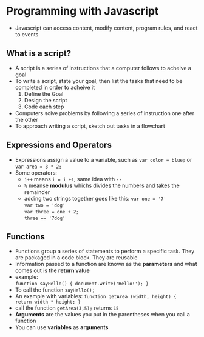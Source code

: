 # Programming with Javascript
* Javascript can access content, modify content, program rules, and react to events

## What is a script?
* A script is a series of instructions that a computer follows to acheive a goal
* To write a script, state your goal, then list the tasks that need to be completed in order to acheive it
  1. Define the Goal
  1. Design the script
  1. Code each step
* Computers solve problems by following a series of instruction one after the other
* To approach writing a script, sketch out tasks in a flowchart

## Expressions and Operators
* Expressions assign a value to a variable, such as `var color = blue;` or `var area = 3 * 2;`
* Some operators: 
  * `i++` means `i = i +1`, same idea with `--`
  * `%` meanse **modulus** whichs divides the numbers and takes the remainder
  * adding two strings together goes like this:
  `var one = '7'`  
  `var two = 'dog'`  
  `var three = one + 2;`  
  `three == '7dog'`

## Functions
* Functions group a series of statements to perform a specific task. They are packaged in a code block. They are reusable
* Information passed to a function are known as the **parameters** and what comes out is the **return value**
* example:  
`function sayHello() {
    document.write('Hello!');
}`
* To call the function `sayHello();`
* An example with variables: 
`function getArea (width, height) { 
    return width * height;
}`
* call the function `getArea(3,5);` returns `15`
* **Arguments** are the values you put in the parentheses when you call a function
* You can use **variables** as **arguments**


